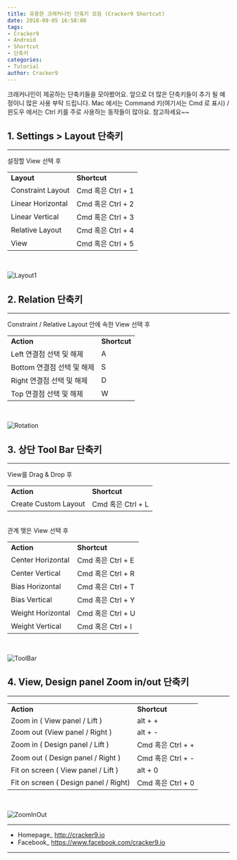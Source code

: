 ```yaml
---
title: 유용한 크래커나인 단축키 모음 (Cracker9 Shortcut)
date: 2018-09-05 16:58:00
tags: 
- Cracker9
- Android
- Shortcut
- 단축키
categories:
- Tutorial
author: Cracker9
---
```


크래커나인이 제공하는 단축키들을 모아봤어요. 앞으로 더 많은 단축키들이 추가 될 예정이니 많은 사용 부탁 드립니다.
Mac 에서는 Command 키(여기서는 Cmd 로 표시) / 윈도우 에서는 Ctrl 키를 주로 사용하는 동작들이 많아요. 
참고하세요~~

## 1. Settings > Layout 단축키
*** 
설정할 View 선택 후
<table><tr><td><b>Layout</b></td><td><b>Shortcut</b></td></tr><tr><td>Constraint Layout</td><td>Cmd 혹은 Ctrl + 1</td></tr><tr><td>Linear Horizontal</td><td>Cmd 혹은 Ctrl + 2</td></tr><tr><td>Linear Vertical</td><td>Cmd 혹은 Ctrl + 3</td></tr><tr><td>Relative Layout</td><td>Cmd 혹은 Ctrl + 4</td></tr><tr><td>View</td><td>Cmd 혹은 Ctrl + 5</td></tr></table><br>

 ![Layout1](/img/ShortCut/img_layout.png?raw=true)
 
## 2. Relation 단축키
*** 
Constraint / Relative Layout 안에 속한 View 선택 후

<table><tr><td><b>Action</b></td><td><b>Shortcut</b></td></tr><tr><td>Left 연결점 선택 및 해제</td><td>A</td></tr><tr><td>Bottom 연결점 선택 및 해제</td><td>S</td></tr><tr><td>Right 연결점 선택 및 해제</td><td>D</td></tr><tr><td>Top 연결점 선택 및 해제</td><td>W</td></tr></table><br>
 
![Rotation](/img/ShortCut/img_asdw.png?raw=true)

## 3. 상단 Tool Bar 단축키
***
View를 Drag & Drop 후
 
<table><tr><td><b>Action</b></td><td><b>Shortcut</b></td></tr><tr><td>Create Custom Layout</td><td>Cmd 혹은 Ctrl + L</td></tr></table> <br>
관계 맺은 View 선택 후

<table><tr><td><b>Action</b></td><td><b>Shortcut</b></td></tr><tr><td>Center Horizontal</td><td>Cmd 혹은 Ctrl + E</td></tr><tr><td>Center Vertical</td><td>Cmd 혹은 Ctrl + R</td></tr><tr><td>Bias Horizontal</td><td>Cmd 혹은 Ctrl + T</td></tr><tr><td>Bias Vertical</td><td>Cmd 혹은 Ctrl + Y</td></tr><tr><td> Weight Horizontal</td><td>Cmd 혹은 Ctrl + U</td></tr><tr><td>Weight Vertical</td><td>Cmd 혹은 Ctrl + I</td></tr></table><br>
 

![ToolBar](/img/ShortCut/img_toolbar.png?raw=true)
 

## 4. View, Design panel Zoom in/out 단축키
***

<table><tr><td><b>Action</b></td><td><b>Shortcut</b></td></tr><tr><td>Zoom in ( View panel / Lift )</td><td>alt + +</td></tr><tr><td>Zoom out (View panel / Right )</td><td>alt + -</td></tr><tr><td>Zoom in ( Design panel / Lift )</td><td>Cmd 혹은 Ctrl + + </td></tr><tr><td>Zoom out ( Design panel / Right )</td><td>Cmd 혹은 Ctrl + -</td></tr><tr><td>Fit on screen ( View panel / Lift )</td><td>alt + 0 </td></tr><tr><td>Fit on screen ( Design panel / Right)</td><td>Cmd 혹은 Ctrl + 0</td></tr></table><br>


![ZoomInOut](/img/ShortCut/img_zoom.png?raw=true)

_____

* Homepage_ <a href="http://www.cracker9.io?utm_medium=cpc&utm_source=blog_origin&utm_campaign=0.11.x&utm_content=ShortCut">http://cracker9.io</a>
* Facebook_ https://www.facebook.com/cracker9.io

_____
 

